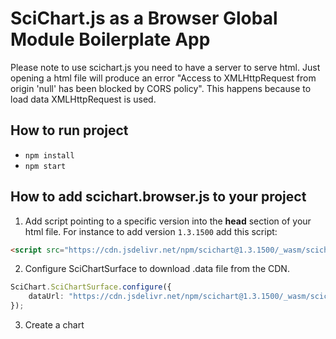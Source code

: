 # SciChart.js as a Browser Global Module Boilerplate App

Please note to use scichart.js you need to have a server to serve html. Just opening a html file will produce an error "Access to XMLHttpRequest from origin 'null' has been blocked by CORS policy". This happens because to load data XMLHttpRequest is used.

## How to run project

* `npm install`
* `npm start`

## How to add scichart.browser.js to your project

1. Add script pointing to a specific version into the **head** section of your html file. For instance to add version `1.3.1500` add this script:
```html
<script src="https://cdn.jsdelivr.net/npm/scichart@1.3.1500/_wasm/scichart.browser.js" crossorigin="anonymous"></script>
```
2. Configure SciChartSurface to download .data file from the CDN.
```typescript
SciChart.SciChartSurface.configure({
    dataUrl: "https://cdn.jsdelivr.net/npm/scichart@1.3.1500/_wasm/scichart2d.data"
});
```
3. Create a chart
